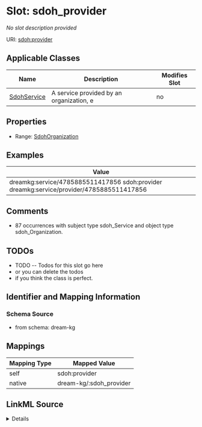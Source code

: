 

# Slot: sdoh_provider


_No slot description provided_





URI: [sdoh:provider](http://schema.org/provider)



<!-- no inheritance hierarchy -->





## Applicable Classes

| Name | Description | Modifies Slot |
| --- | --- | --- |
| [SdohService](../classes/SdohService.md) | A service provided by an organization, e |  no  |







## Properties

* Range: [SdohOrganization](../classes/SdohOrganization.md)






## Examples

| Value |
| --- |
| dreamkg:service/4785885511417856 sdoh:provider dreamkg:service/provider/4785885511417856 |

## Comments

* 87 occurrences with subject type sdoh_Service and object type sdoh_Organization.

## TODOs

* TODO -- Todos for this slot go here
* or you can delete the todos
* if you think the class is perfect.

## Identifier and Mapping Information







### Schema Source


* from schema: dream-kg




## Mappings

| Mapping Type | Mapped Value |
| ---  | ---  |
| self | sdoh:provider |
| native | dream-kg/:sdoh_provider |




## LinkML Source

<details>
```yaml
name: sdoh_provider
description: No slot description provided
todos:
- TODO -- Todos for this slot go here
- or you can delete the todos
- if you think the class is perfect.
comments:
- 87 occurrences with subject type sdoh_Service and object type sdoh_Organization.
examples:
- value: dreamkg:service/4785885511417856 sdoh:provider dreamkg:service/provider/4785885511417856
from_schema: dream-kg
rank: 1000
slot_uri: sdoh:provider
alias: sdoh_provider
domain_of:
- sdoh_Service
range: sdoh_Organization

```
</details>